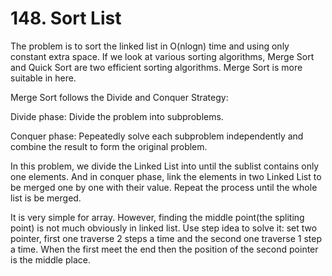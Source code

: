 # 148. Sort List

The problem is to sort the linked list in O(nlogn) time and using only constant extra space. If we look at various sorting algorithms, Merge Sort and Quick Sort are two efficient sorting algorithms. Merge Sort is more suitable in here.

Merge Sort follows the Divide and Conquer Strategy:

Divide phase: Divide the problem into subproblems.

Conquer phase: Pepeatedly solve each subproblem independently and combine the result to form the original problem.

In this problem, we divide the Linked List into until the sublist contains only one elements. And in conquer phase, link the elements in two Linked List to be merged one by one with their value. Repeat the process until the whole list is be merged.

It is very simple for array. However, finding the middle point(the spliting point) is not much obviously in linked list. Use step idea to solve it: set two pointer, first one traverse 2 steps a time and the second one traverse 1 step a time. When the first meet the end then the position of the second pointer is the middle place. 

